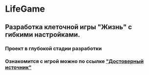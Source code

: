 # LifeGame
## Разработка клеточной игры "Жизнь" с гибкими настройками.
### Проект в глубокой стадии разработки
### Ознакомится с игрой можно по ссылке ["Достоверный источник"](https://ru.wikipedia.org/wiki/%D0%98%D0%B3%D1%80%D0%B0_%C2%AB%D0%96%D0%B8%D0%B7%D0%BD%D1%8C%C2%BB)
